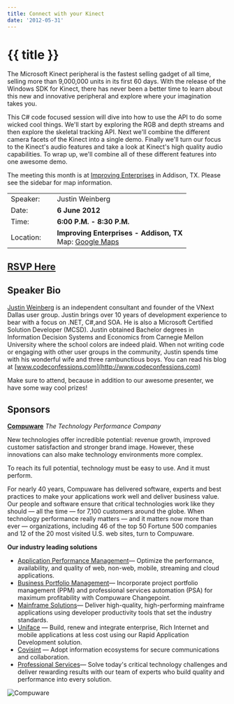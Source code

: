 ```yaml
---
title: Connect with your Kinect
date: '2012-05-31'
---
```

# {{ title }}

The Microsoft Kinect peripheral is the fastest selling gadget of all time, selling more than 9,000,000 units in its first 60 days. With the release of the Windows SDK for Kinect, there has never been a better time to learn about this new and innovative peripheral and explore where your imagination takes you.

This C# code focused session will dive into how to use the API to do some wicked cool things. We'll start by exploring the RGB and depth streams and then explore the skeletal tracking API. Next we'll combine the different camera facets of the Kinect into a single demo. Finally we'll turn our focus to the Kinect's audio features and take a look at Kinect's high quality audio capabilities. To wrap up, we'll combine all of these different features into one awesome demo.

The meeting this month is at [Improving Enterprises](http://www.improvingenterprises.con "Improving Enterprises") in Addison, TX. Please see the sidebar for map information.

<table><tbody><tr><td>Speaker:</td><td>&nbsp;</td><td>Justin Weinberg</td></tr><tr><td>Date:</td><td>&nbsp;</td><td><b>6 June 2012</b></td></tr><tr><td>Time:</td><td>&nbsp;</td><td><b>6:00 P.M. - 8:30 P.M.</b></td></tr><tr><td>Location:</td><td>&nbsp;</td><td><b>Improving Enterprises - Addison, TX</b><br>Map: <a href="http://maps.google.com/maps?f=q&amp;source=embed&amp;hl=en&amp;geocode=&amp;q=16633+Dallas+Pkwy+%23100,+Addison,+TX+75001&amp;aq=0&amp;sll=32.976856,-96.827008&amp;sspn=0.006498,0.009999&amp;ie=UTF8&amp;hq=&amp;hnear=16633+Dallas+Pkwy,+Addison,+Dallas,+Texas+75001&amp;t=h&amp;ll=32.976856,-96.827008&amp;spn=0.048962,0.090895&amp;z=14&amp;iwloc=A">Google Maps</a></td></tr></tbody></table>

## [RSVP Here](http://connectwithyourkinect.eventbrite.com/)

## Speaker Bio

[Justin Weinberg](https://twitter.com/#!/codeconfessions "@codeconfessions on Twitter") is an independent consultant and founder of the VNext Dallas user group. Justin brings over 10 years of development experience to bear with a focus on .NET, C#,and SOA. He is also a Microsoft Certified Solution Developer (MCSD). Justin obtained Bachelor degrees in Information Decision Systems and Economics from Carnegie Mellon University where the school colors are indeed plaid. When not writing code or engaging with other user groups in the community, Justin spends time with his wonderful wife and three rambunctious boys. You can read his blog at [www.codeconfessions.com](http://www.codeconfessions.com)

Make sure to attend, because in addition to our awesome presenter, we have some way cool prizes!

## Sponsors

**[Compuware](http://www.compuware.com)** _The Technology Performance Company_

New technologies offer incredible potential: revenue growth, improved customer satisfaction and stronger brand image. However, these innovations can also make technology environments more complex.

To reach its full potential, technology must be easy to use. And it must perform.

For nearly 40 years, Compuware has delivered software, experts and best practices to make your applications work well and deliver business value. Our people and software ensure that critical technologies work like they should — all the time — for 7,100 customers around the globe. When technology performance really matters — and it matters now more than ever — organizations, including 46 of the top 50 Fortune 500 companies and 12 of the 20 most visited U.S. web sites, turn to Compuware.

**Our industry leading solutions**

-   [Application Performance Management](http://www.compuware.com/application-performance-management/)— Optimize the performance, availability, and quality of web, non-web, mobile, streaming and cloud applications.
-   [Business Portfolio Management](http://www.compuware.com/business-portfolio-management/)— Incorporate project portfolio management (PPM) and professional services automation (PSA) for maximum profitability with Compuware Changepoint.
-   [Mainframe Solutions](http://www.compuware.com/mainframe-solutions/)— Deliver high-quality, high-performing mainframe applications using developer productivity tools that set the industry standards.
-   [Uniface](http://www.compuware.com/rapid-application-development/) — Build, renew and integrate enterprise, Rich Internet and mobile applications at less cost using our Rapid Application Development solution.
-   [Covisint](http://www.covisint.com/web/guest/home) — Adopt information ecosystems for secure communications and collaboration.
-   [Professional Services](http://www.compuware.com/professional-services/)— Solve today's critical technology challenges and deliver rewarding results with our team of experts who build quality and performance into every solution.

  
  
![Compuware](http://northdallas.net/files/sponsor/compuware-logo.png)
    
